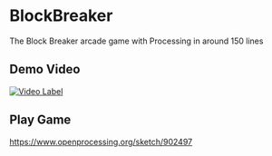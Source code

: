 # BlockBreaker
The Block Breaker arcade game with Processing in around 150 lines

## Demo Video
[![Video Label](https://img.youtube.com/vi/6bmDDlRLMq4/1.jpg)](https://youtu.be/6bmDDlRLMq4)

## Play Game
https://www.openprocessing.org/sketch/902497

